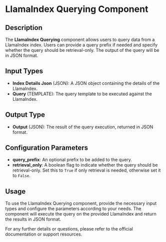 # LlamaIndex Querying Component

## Description

The **LlamaIndex Querying** component allows users to query data from a LlamaIndex index. Users can provide a query prefix if needed and specify whether the query should be retrieval-only. The output of the query will be in JSON format.

## Input Types

- **Index Details Json** (JSON): A JSON object containing the details of the LlamaIndex.
- **Query** (TEMPLATE): The query template to be executed against the LlamaIndex.

## Output Type

- **Output** (JSON): The result of the query execution, returned in JSON format.

## Configuration Parameters

- **query_prefix**: An optional prefix to be added to the query.
- **retrieval_only**: A boolean flag to indicate whether the query should be retrieval-only. Set this to `True` if only retrieval is needed, otherwise set it to `False`.

## Usage

To use the LlamaIndex Querying component, provide the necessary input types and configure the parameters according to your needs. The component will execute the query on the provided LlamaIndex and return the results in JSON format.

For any further details or questions, please refer to the official documentation or support resources.